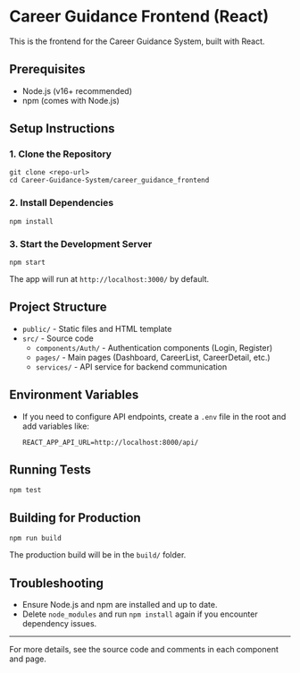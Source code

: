 # Career Guidance Frontend (React)

This is the frontend for the Career Guidance System, built with React.

## Prerequisites
- Node.js (v16+ recommended)
- npm (comes with Node.js)

## Setup Instructions

### 1. Clone the Repository
```
git clone <repo-url>
cd Career-Guidance-System/career_guidance_frontend
```

### 2. Install Dependencies
```
npm install
```

### 3. Start the Development Server
```
npm start
```

The app will run at `http://localhost:3000/` by default.

## Project Structure
- `public/` - Static files and HTML template
- `src/` - Source code
  - `components/Auth/` - Authentication components (Login, Register)
  - `pages/` - Main pages (Dashboard, CareerList, CareerDetail, etc.)
  - `services/` - API service for backend communication

## Environment Variables
- If you need to configure API endpoints, create a `.env` file in the root and add variables like:
  ```
  REACT_APP_API_URL=http://localhost:8000/api/
  ```

## Running Tests
```
npm test
```

## Building for Production
```
npm run build
```
The production build will be in the `build/` folder.

## Troubleshooting
- Ensure Node.js and npm are installed and up to date.
- Delete `node_modules` and run `npm install` again if you encounter dependency issues.

---
For more details, see the source code and comments in each component and page.
